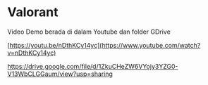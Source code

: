 # Valorant

Video Demo berada di dalam Youtube dan folder GDrive

[https://youtu.be/nDthKCy14yc](https://www.youtube.com/watch?v=nDthKCy14yc)

https://drive.google.com/file/d/1ZkuCHeZW6VYojy3YZG0-V13WbCLGGaum/view?usp=sharing
